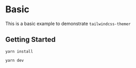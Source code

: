 # Basic

This is a basic example to demonstrate `tailwindcss-themer`

## Getting Started

`yarn install`

`yarn dev`
